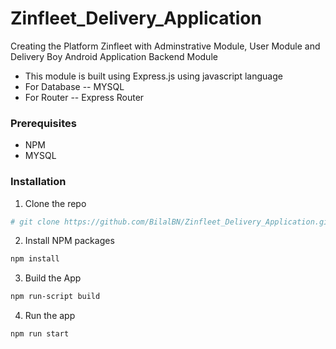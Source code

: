 # Zinfleet_Delivery_Application
Creating the Platform Zinfleet with Adminstrative Module, User Module and Delivery Boy Android Application
Backend Module

* This module is built using Express.js using javascript language
* For Database --  MYSQL 
* For Router -- Express Router

### Prerequisites
* NPM
* MYSQL

### Installation
1. Clone the repo
````sh 
# git clone https://github.com/BilalBN/Zinfleet_Delivery_Application.git
````

2. Install NPM packages
````sh 
npm install
````

3. Build the App 
````sh 
npm run-script build
````

4. Run the app
````sh 
npm run start
````

